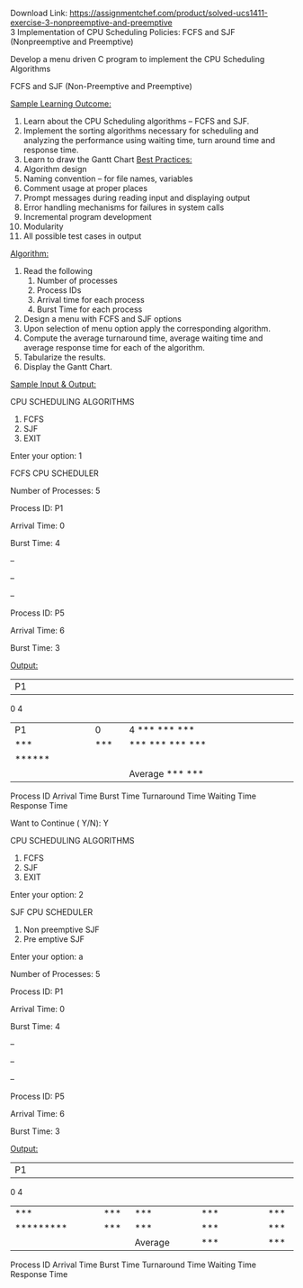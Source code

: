 Download Link: https://assignmentchef.com/product/solved-ucs1411-exercise-3-nonpreemptive-and-preemptive
<br>
3  Implementation of CPU Scheduling Policies: FCFS and SJF (Nonpreemptive and Preemptive)

Develop a menu driven C program to implement the CPU Scheduling Algorithms

FCFS and SJF (Non-Preemptive and Preemptive)

<u>Sample Learning Outcome:</u>

<ol>

 <li>Learn about the CPU Scheduling algorithms – FCFS and SJF.</li>

 <li>Implement the sorting algorithms necessary for scheduling and analyzing the performance using waiting time, turn around time and response time.</li>

 <li>Learn to draw the Gantt Chart <u>Best Practices:</u></li>

 <li>Algorithm design</li>

 <li>Naming convention – for file names, variables</li>

 <li>Comment usage at proper places</li>

 <li>Prompt messages during reading input and displaying output</li>

 <li>Error handling mechanisms for failures in system calls</li>

 <li>Incremental program development</li>

 <li>Modularity</li>

 <li>All possible test cases in output</li>

</ol>

<u>Algorithm:</u>

<ol>

 <li>Read the following

  <ol>

   <li>Number of processes</li>

   <li>Process IDs</li>

   <li>Arrival time for each process</li>

   <li>Burst Time for each process</li>

  </ol></li>

 <li>Design a menu with FCFS and SJF options</li>

 <li>Upon selection of menu option apply the corresponding algorithm.</li>

 <li>Compute the average turnaround time, average waiting time and average response time for each of the algorithm.</li>

 <li>Tabularize the results.</li>

 <li>Display the Gantt Chart.</li>

</ol>

<u>Sample Input &amp; Output:</u>

CPU SCHEDULING ALGORITHMS

<ol>

 <li>FCFS</li>

 <li>SJF</li>

 <li>EXIT</li>

</ol>

Enter your option: 1

FCFS CPU SCHEDULER

Number of Processes: 5

Process ID:  P1

Arrival Time: 0

Burst Time:  4

–

–

–

Process ID:  P5

Arrival Time: 6

Burst Time:  3

<u>Output:</u>

<table width="0">

 <tbody>

  <tr>

   <td width="122">              P1</td>

   <td width="122"> </td>

   <td width="122"> </td>

   <td width="122"> </td>

   <td width="122"> </td>

  </tr>

 </tbody>

</table>

0                          4




<table width="0">

 <tbody>

  <tr>

   <td width="144">              P1</td>

   <td width="48">   0</td>

   <td width="344">       4                ***                   ***                    ***</td>

  </tr>

  <tr>

   <td width="144">                ***</td>

   <td width="48">  ***</td>

   <td width="344">      ***              ***                  ***                        ***</td>

  </tr>

  <tr>

   <td width="144">            ******</td>

   <td width="48"> </td>

   <td width="344"> </td>

  </tr>

  <tr>

   <td width="144"> </td>

   <td width="48"> </td>

   <td width="344">                         Average          ***                          ***</td>

  </tr>

 </tbody>

</table>

Process ID            Arrival Time   Burst Time Turnaround Time Waiting Time    Response Time




Want to Continue ( Y/N): Y

CPU SCHEDULING ALGORITHMS

<ol>

 <li>FCFS</li>

 <li>SJF</li>

 <li>EXIT</li>

</ol>

Enter your option: 2

SJF CPU SCHEDULER

<ol>

 <li>Non preemptive SJF</li>

 <li>Pre emptive SJF</li>

</ol>

Enter your option: a

Number of Processes: 5

Process ID:  P1

Arrival Time: 0

Burst Time:  4

–

–

–

Process ID:  P5

Arrival Time: 6

Burst Time:  3

<u>Output:</u>

<table width="0">

 <tbody>

  <tr>

   <td width="122">              P1</td>

   <td width="122"> </td>

   <td width="122"> </td>

   <td width="122"> </td>

   <td width="122"> </td>

  </tr>

 </tbody>

</table>

0                          4




<table width="0">

 <tbody>

  <tr>

   <td width="192">***</td>

   <td width="48">***</td>

   <td width="144">   ***</td>

   <td width="96">***</td>

   <td width="48"> </td>

   <td width="44">***</td>

  </tr>

  <tr>

   <td width="192">                                *********</td>

   <td width="48"> ***</td>

   <td width="144">    ***</td>

   <td width="96"> ***</td>

   <td width="48"> </td>

   <td width="44">  ***</td>

  </tr>

  <tr>

   <td width="192"> </td>

   <td width="48"> </td>

   <td width="144">            Average</td>

   <td width="96">   ***</td>

   <td width="48"> </td>

   <td width="44">   ***</td>

  </tr>

 </tbody>

</table>

Process ID             Arrival Time   Burst Time  Turnaround Time Waiting Time  Response Time